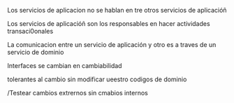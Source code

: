 Los servicios de aplicacion no se hablan en tre otros servicios de aplicacióñ


Los servicios de aplicacióñ son los responsables en  hacer actividades transaci0onales

La comunicacion entre un servicio de aplicación y otro es a traves de un servicio de dominio 



Interfaces se cambian en cambiabilidad

tolerantes al cambio sin modificar  ueestro codigos de dominio

/Testear cambios extrernos sin cmabios internos